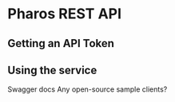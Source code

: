 # Pharos REST API

## Getting an API Token

## Using the service

Swagger docs
Any open-source sample clients?
